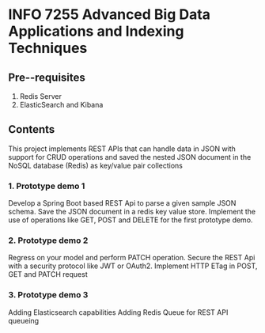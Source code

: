 # INFO 7255 Advanced Big Data Applications and Indexing Techniques

## Pre--requisites
1. Redis Server
2. ElasticSearch and Kibana

## Contents
This project implements REST APIs that can handle data in JSON with support for CRUD operations and saved the nested JSON document in the NoSQL database (Redis) as key/value pair collections

### 1. Prototype demo 1
Develop a Spring Boot based REST Api to parse a given sample JSON schema.
Save the JSON document in a redis key value store.
Implement the use of operations like GET, POST and DELETE for the first prototype demo.
### 2. Prototype demo 2
Regress on your model and perform PATCH operation.
Secure the REST Api with a security protocol like JWT or OAuth2.
Implement HTTP ETag in POST, GET and PATCH request
### 3. Prototype demo 3
Adding Elasticsearch capabilities
Adding Redis Queue for REST API queueing
